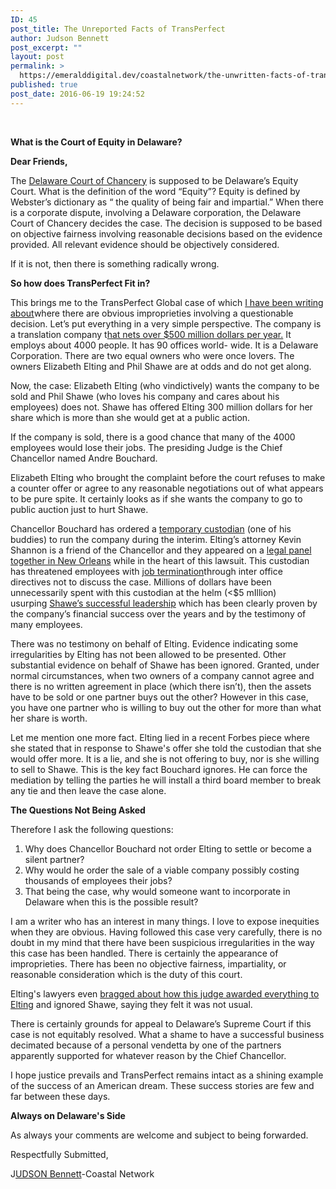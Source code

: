 ```yaml
---
ID: 45
post_title: The Unreported Facts of TransPerfect
author: Judson Bennett
post_excerpt: ""
layout: post
permalink: >
  https://emeralddigital.dev/coastalnetwork/the-unwritten-facts-of-transperfect/
published: true
post_date: 2016-06-19 19:24:52
---
```

&nbsp;

<strong>What is the Court of Equity in Delaware?</strong>

<strong>Dear Friends,</strong>

The <a href="https://en.wikipedia.org/wiki/Delaware_Court_of_Chancery">Delaware Court of Chancery</a> is supposed to be Delaware’s Equity Court. What is the definition of the word “Equity”? Equity is defined by Webster’s dictionary as “ the quality of being fair and impartial.” When there is a corporate dispute, involving a Delaware corporation, the Delaware Court of Chancery decides the case. The decision is supposed to be based on objective fairness involving reasonable decisions based on the evidence provided. All relevant evidence should be objectively considered.

If it is not, then there is something radically wrong.

<strong>So how does TransPerfect Fit in?</strong>

This brings me to the TransPerfect Global case of which <a href="http://hubpages.com/@delawareincs">I have been writing about</a>where there are obvious improprieties involving a questionable decision. Let’s put everything in a very simple perspective. The company is a translation company t<a href="http://www.prnewswire.com/news-releases/transperfect-shatters-first-quarter-revenue-record-in-2016-300249483.html">hat nets over $500 million dollars per year.</a> It employs about 4000 people. It has 90 offices world- wide. It is a Delaware Corporation. There are two equal owners who were once lovers. The owners Elizabeth Elting and Phil Shawe are at odds and do not get along.

Now, the case: Elizabeth Elting (who vindictively) wants the company to be sold and Phil Shawe (who loves his company and cares about his employees) does not. Shawe has offered Elting 300 million dollars for her share which is more than she would get at a public action.

If the company is sold, there is a good chance that many of the 4000 employees would lose their jobs. The presiding Judge is the Chief Chancellor named Andre Bouchard.

Elizabeth Elting who brought the complaint before the court refuses to make a counter offer or agree to any reasonable negotiations out of what appears to be pure spite. It certainly looks as if she wants the company to go to public auction just to hurt Shawe.

Chancellor Bouchard has ordered a <a href="http://www.law360.com/articles/691060/skadden-atty-appointed-custodian-to-sell-transperfect">temporary custodian</a> (one of his buddies) to run the company during the interim. Elting’s attorney Kevin Shannon is a friend of the Chancellor and they appeared on a <a href="http://www.law.tulane.edu/tlsLifeAfterLS/Files/CLIAgenda-Revised.pdf">legal panel together in New Orleans</a> while in the heart of this lawsuit. This custodian has threatened employees with <a href="http://hubpages.com/business/TransPerfect-Employees-Unconstitutional-Threats">job termination</a>through inter office directives not to discuss the case. Millions of dollars have been unnecessarily spent with this custodian at the helm (&lt;$5 mIllion) usurping <a href="http://philipshawe.com/the-real-phil-shawe/">Shawe’s successful leadership</a> which has been clearly proven by the company’s financial success over the years and by the testimony of many employees.

There was no testimony on behalf of Elting. Evidence indicating some irregularities by Elting has not been allowed to be presented. Other substantial evidence on behalf of Shawe has been ignored. Granted, under normal circumstances, when two owners of a company cannot agree and there is no written agreement in place (which there isn’t), then the assets have to be sold or one partner buys out the other? However in this case, you have one partner who is willing to buy out the other for more than what her share is worth.

Let me mention one more fact. Elting lied in a recent Forbes piece where she stated that in response to Shawe's offer she told the custodian that she would offer more. It is a lie, and she is not offering to buy, nor is she willing to sell to Shawe. This is the key fact Bouchard ignores. He can force the mediation by telling the parties he will install a third board member to break any tie and then leave the case alone.

<strong>The Questions Not Being Asked</strong>

Therefore I ask the following questions:
<ol>
	<li>Why does Chancellor Bouchard not order Elting to settle or become a silent partner?</li>
	<li>Why would he order the sale of a viable company possibly costing thousands of employees their jobs?</li>
	<li>That being the case, why would someone want to incorporate in Delaware when this is the possible result?</li>
</ol>
I am a writer who has an interest in many things. I love to expose inequities when they are obvious. Having followed this case very carefully, there is no doubt in my mind that there have been suspicious irregularities in the way this case has been handled. There is certainly the appearance of improprieties. There has been no objective fairness, impartiality, or reasonable consideration which is the duty of this court.

Elting's lawyers even <a href="http://www.law360.com/articles/788618/trial-pros-kramer-levin-s-philip-kaufman">bragged about how this judge awarded everything to Elting</a> and ignored Shawe, saying they felt it was not usual.

There is certainly grounds for appeal to Delaware’s Supreme Court if this case is not equitably resolved. What a shame to have a successful business decimated because of a personal vendetta by one of the partners apparently supported for whatever reason by the Chief Chancellor.

I hope justice prevails and TransPerfect remains intact as a shining example of the success of an American dream. These success stories are few and far between these days.

<strong>Always on Delaware's Side</strong>

As always your comments are welcome and subject to being forwarded.

Respectfully Submitted,

J<a href="mailto:pilotajb@verizon.net">UDSON Bennett</a>-Coastal Network

&nbsp;